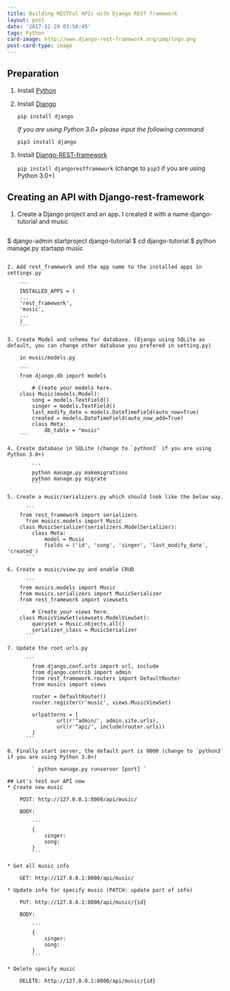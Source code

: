 ```yaml
---
title: Building RESTFul APIs with Django REST framework
layout: post
date: '2017-12-29 03:50:45'
tags: Python
card-image: http://www.django-rest-framework.org/img/logo.png
post-card-type: image
---
```


## Preparation
1. Install [Python](https://www.python.org/downloads/)
2. Install  [Django](https://github.com/django/django)

	`pip install django`

	*If you are using Python 3.0+ please input the following command*

    `pip3 install django`
3. Install [Django-REST-framework](http://www.django-rest-framework.org/)

    `pip install djangorestframework` (change to `pip3` if you are using Python 3.0+)

## Creating an API with Django-rest-framework

1. Create a Django project and an app. I created it with a name django-tutorial and music

	```
$ django-admin startproject django-tutorial
$ cd django-tutorial
$ python manage.py startapp music
```

2. Add rest_framework and the app name to the installed apps in settings.py

	```
    INSTALLED_APPS = (
    ...
    'rest_framework',
    'music',
    ...
    )
	```

3. Create Model and schema for database. (Django using SQLite as default, you can change other database you prefered in setting.py)

    in music/models.py

    ```
    from django.db import models

		# Create your models here.
    class Music(models.Model):
        song = models.TextField()
        singer = models.TextField()
        last_modify_date = models.DateTimeField(auto_now=True)
        created = models.DateTimeField(auto_now_add=True)
        class Meta:
            db_table = "music"
    ```

4. Create database in SQLite (change to `python3` if you are using Python 3.0+)

		```
		python manage.py makemigrations
		python manage.py migrate
		```

5. Create a music/serializers.py which should look like the below way.

	  ```
    from rest_framework import serializers
	  from musics.models import Music
    class MusicSerializer(serializers.ModelSerializer):
        class Meta:
            model = Music
            fields = ('id', 'song', 'singer', 'last_modify_date', 'created')
	  ```

6. Create a music/view.py and enable CRUD

	  ```
    from musics.models import Music
    from musics.serializers import MusicSerializer
    from rest_framework import viewsets

		# Create your views here.
    class MusicViewSet(viewsets.ModelViewSet):
        queryset = Music.objects.all()
        serializer_class = MusicSerializer
	  ```

7. Update the root urls.py

	  ```
		from django.conf.urls import url, include
		from django.contrib import admin
		from rest_framework.routers import DefaultRouter
		from musics import views

		router = DefaultRouter()
		router.register(r'music', views.MusicViewSet)

		urlpatterns = [
				url(r'^admin/', admin.site.urls),
				url(r'^api/', include(router.urls))
		]
	  ```

8. Finally start server, the default port is 8000 (change to `python3` if you are using Python 3.0+)

		` python manage.py runserver [port] `

## Let's test our API now
* Create new music

	POST: http://127.0.0.1:8000/api/music/

	BODY:

		```
		{
		    singer:
		    song:
		}
		```

* Get all music info

	GET: http://127.0.0.1:8000/api/music/

* Update info for specify music (PATCH: update part of info)

	PUT: http://127.0.0.1:8000/api/music/{id}

	BODY:

		```
		{
		    singer:
		    song:
		}
		```

* Delete specify music

	DELETE: http://127.0.0.1:8000/api/music/{id}
